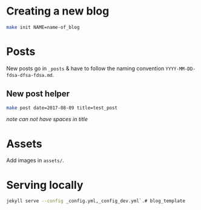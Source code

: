 # Creating a new blog
```sh
make init NAME=name-of_blog
```
# Posts
New posts go in `_posts` & have to follow the naming convention `YYYY-MM-DD-fdsa-dfsa-fdsa.md`. 

## New post helper
```sh
make post date=2017-08-09 title=test_post
```
*note can not have spaces in title*

# Assets
Add images in `assets/`.

# Serving locally
```sh 
jekyll serve --config _config.yml,_config_dev.yml`.# blog_template
```
